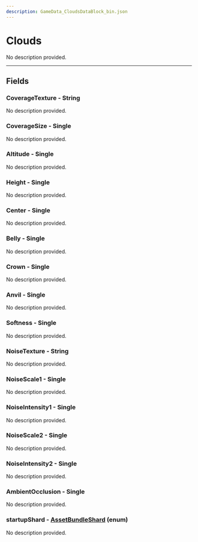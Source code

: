 ```yaml
---
description: GameData_CloudsDataBlock_bin.json
---
```


# Clouds

No description provided.

***

## Fields

### CoverageTexture - String

No description provided.

### CoverageSize - Single

No description provided.

### Altitude - Single

No description provided.

### Height - Single

No description provided.

### Center - Single

No description provided.

### Belly - Single

No description provided.

### Crown - Single

No description provided.

### Anvil - Single

No description provided.

### Softness - Single

No description provided.

### NoiseTexture - String

No description provided.

### NoiseScale1 - Single

No description provided.

### NoiseIntensity1 - Single

No description provided.

### NoiseScale2 - Single

No description provided.

### NoiseIntensity2 - Single

No description provided.

### AmbientOcclusion - Single

No description provided.

### startupShard - [AssetBundleShard](../../enum-types.md#assetbundleshard) (enum)

No description provided.
